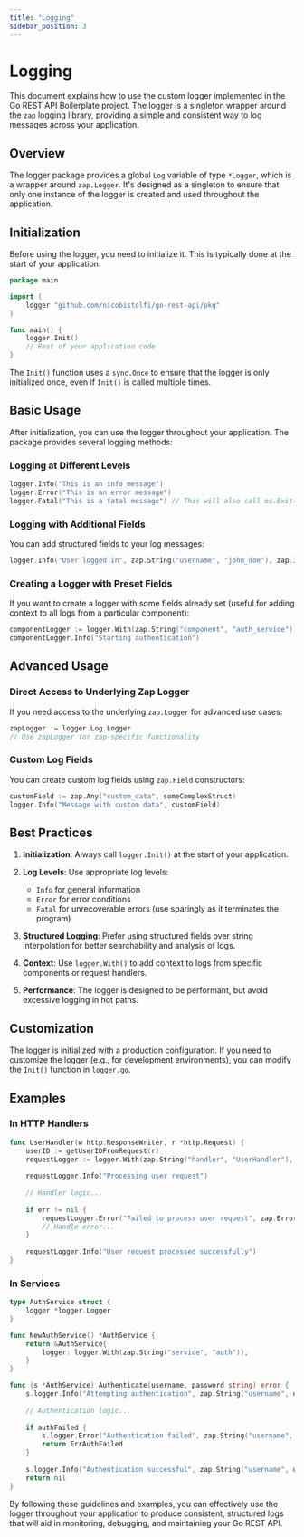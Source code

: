 ```yaml
---
title: "Logging"
sidebar_position: 3
---
```


# Logging

This document explains how to use the custom logger implemented in the Go REST API Boilerplate project. The logger is a singleton wrapper around the `zap` logging library, providing a simple and consistent way to log messages across your application.

## Overview

The logger package provides a global `Log` variable of type `*Logger`, which is a wrapper around `zap.Logger`. It's designed as a singleton to ensure that only one instance of the logger is created and used throughout the application.

## Initialization

Before using the logger, you need to initialize it. This is typically done at the start of your application:

```go
package main

import (
    logger "github.com/nicobistolfi/go-rest-api/pkg"
)

func main() {
    logger.Init()
    // Rest of your application code
}
```

The `Init()` function uses a `sync.Once` to ensure that the logger is only initialized once, even if `Init()` is called multiple times.

## Basic Usage

After initialization, you can use the logger throughout your application. The package provides several logging methods:

### Logging at Different Levels

```go
logger.Info("This is an info message")
logger.Error("This is an error message")
logger.Fatal("This is a fatal message") // This will also call os.Exit(1)
```

### Logging with Additional Fields

You can add structured fields to your log messages:

```go
logger.Info("User logged in", zap.String("username", "john_doe"), zap.Int("user_id", 12345))
```


### Creating a Logger with Preset Fields

If you want to create a logger with some fields already set (useful for adding context to all logs from a particular component):

```go
componentLogger := logger.With(zap.String("component", "auth_service"))
componentLogger.Info("Starting authentication")
```

## Advanced Usage

### Direct Access to Underlying Zap Logger

If you need access to the underlying `zap.Logger` for advanced use cases:

```go
zapLogger := logger.Log.Logger
// Use zapLogger for zap-specific functionality
```

### Custom Log Fields

You can create custom log fields using `zap.Field` constructors:

```go
customField := zap.Any("custom_data", someComplexStruct)
logger.Info("Message with custom data", customField)
```

## Best Practices

1. **Initialization**: Always call `logger.Init()` at the start of your application.

2. **Log Levels**: Use appropriate log levels:
   - `Info` for general information
   - `Error` for error conditions
   - `Fatal` for unrecoverable errors (use sparingly as it terminates the program)

3. **Structured Logging**: Prefer using structured fields over string interpolation for better searchability and analysis of logs.

4. **Context**: Use `logger.With()` to add context to logs from specific components or request handlers.

5. **Performance**: The logger is designed to be performant, but avoid excessive logging in hot paths.

## Customization

The logger is initialized with a production configuration. If you need to customize the logger (e.g., for development environments), you can modify the `Init()` function in `logger.go`.

## Examples

### In HTTP Handlers

```go
func UserHandler(w http.ResponseWriter, r *http.Request) {
    userID := getUserIDFromRequest(r)
    requestLogger := logger.With(zap.String("handler", "UserHandler"), zap.Int("user_id", userID))
    
    requestLogger.Info("Processing user request")
    
    // Handler logic...
    
    if err != nil {
        requestLogger.Error("Failed to process user request", zap.Error(err))
        // Handle error...
    }
    
    requestLogger.Info("User request processed successfully")
}
```

### In Services

```go
type AuthService struct {
    logger *logger.Logger
}

func NewAuthService() *AuthService {
    return &AuthService{
        logger: logger.With(zap.String("service", "auth")),
    }
}

func (s *AuthService) Authenticate(username, password string) error {
    s.logger.Info("Attempting authentication", zap.String("username", username))
    
    // Authentication logic...
    
    if authFailed {
        s.logger.Error("Authentication failed", zap.String("username", username))
        return ErrAuthFailed
    }
    
    s.logger.Info("Authentication successful", zap.String("username", username))
    return nil
}
```

By following these guidelines and examples, you can effectively use the logger throughout your application to produce consistent, structured logs that will aid in monitoring, debugging, and maintaining your Go REST API.